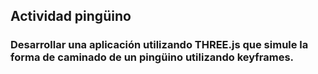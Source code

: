 ## Actividad pingüino

### Desarrollar una aplicación utilizando THREE.js que simule la forma de caminado de un pingüino utilizando keyframes.

